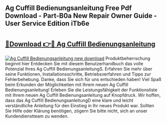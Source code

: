 ## Ag Cuffill Bedienungsanleitung Free Pdf Download - Part-B0a New Repair Owner Guide - User Service Edition iTb6e

# <h2><a href="http://df249s.blite.top/?on=Ag+Cuffill+Bedienungsanleitung">🔗Download 👉🔴 Ag Cuffill Bedienungsanleitung</a></h2>

[![Ag Cuffill Bedienungsanleitung new download](https://i.imgur.com/lujVjoI.png)](http://df249s.blite.top/?on=Ag+Cuffill+Bedienungsanleitung)
Produktbeherrschung beginnt hier Entdecken Sie mit diesem Benutzerhandbuch das volle Potenzial Ihres Ag Cuffill BedienungsanleitungS. Erfahren Sie mehr über seine Funktionen, Installationsschritte, Betriebsverfahren und Tipps zur Fehlerbehebung. Danke, dass Sie sich für uns entschieden haben! Viel Spaß beim Erkunden der Möglichkeiten mit Ihrem neuen Ag Cuffill Bedienungsanleitung! Erleben Sie die Leistungsfähigkeit der Funktionsliste mit Ihrem neuen Ag Cuffill Bedienungsanleitung auf Knopfdruck. Wir hoffen, dass das Ag Cuffill BedienungsanleitungD eine klare und leicht verständliche Anleitung für den Einstieg in Ihr neues Produkt war. Sollten Sie Hilfe oder Klärung benötigen, zögern Sie bitte nicht, sich an unser Kundendienstteam zu wenden.
